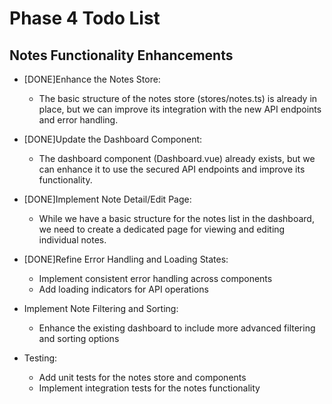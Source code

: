 # Phase 4 Todo List

## Notes Functionality Enhancements

* [DONE]Enhance the Notes Store:
   * The basic structure of the notes store (stores/notes.ts) is already in place, but we can improve its integration with the new API endpoints and error handling.

* [DONE]Update the Dashboard Component:
   * The dashboard component (Dashboard.vue) already exists, but we can enhance it to use the secured API endpoints and improve its functionality.

* [DONE]Implement Note Detail/Edit Page:
   * While we have a basic structure for the notes list in the dashboard, we need to create a dedicated page for viewing and editing individual notes.

* [DONE]Refine Error Handling and Loading States:
   * Implement consistent error handling across components
   * Add loading indicators for API operations

* Implement Note Filtering and Sorting:
   * Enhance the existing dashboard to include more advanced filtering and sorting options

* Testing:
   * Add unit tests for the notes store and components
   * Implement integration tests for the notes functionality
